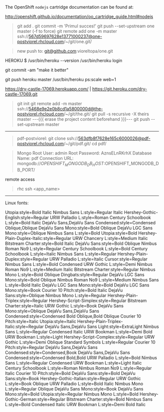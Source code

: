 The OpenShift `nodejs` cartridge documentation can be found at:

http://openshift.github.io/documentation/oo_cartridge_guide.html#nodejs
> git add .
> git commit -m 'Primul succes!'
> git push --set-upstream one master (-f to force)
> git remote add one -m master ssh://567d59697628e13771000237@one-postviorel.rhcloud.com/~/git/one.git/

> new push to: git@github.com:vioreltopa/one.git

HEROKU
$ /usr/bin/heroku --version
/usr/bin/heroku login

git commit -am "make it better"

git push heroku master
/usr/bin/heroku ps:scale web=1

https://dry-castle-17069.herokuapp.com/ | https://git.heroku.com/dry-castle-17069.git

> git init
> git remote add <app> -m master ssh://5468e9e2e0b8cd1a5800000d@the-postviorel.rhcloud.com/~/git/the.git/
> git pull -s recursive -X theirs <app> master  ---{{{ erase the project content beforehand }}}---
> git push --set-upstream <app> master

---

> pdf-postviorel:
> git clone ssh://563dfb8f7628e165c6000026@pdf-postviorel.rhcloud.com/~/git/pdf.git/
> cd pdf/

> Mongo Root User: admin
> Root Password: AznsELnRKrhX
> Database Name: pdf
> Connection URL: mongodb://$OPENSHIFT_MONGODB_DB_HOST:$OPENSHIFT_MONGODB_DB_PORT/

remote access

> rhc ssh <app_name>

---

Linux fonts:

Utopia:style=Bold Italic
Nimbus Sans L:style=Regular Italic
Hershey\-Gothic\-English:style=Regular
URW Palladio L:style=Roman
Century Schoolbook L:style=Bold Italic
DejaVu Sans,DejaVu Sans Condensed:style=Condensed Oblique,Oblique
DejaVu Sans Mono:style=Bold Oblique
DejaVu LGC Sans Mono:style=Oblique
Nimbus Sans L:style=Bold
Utopia:style=Bold
Hershey\-Plain\-Duplex\-Italic:style=Regular
URW Chancery L:style=Medium Italic
Bitstream Charter:style=Bold Italic
DejaVu Sans:style=Bold Oblique
Nimbus Roman No9 L:style=Regular
Century Schoolbook L:style=Bold
Century Schoolbook L:style=Italic
Nimbus Sans L:style=Regular
Hershey\-Plain\-Duplex:style=Regular
URW Palladio L:style=Italic
Cursor:style=Regular
Nimbus Sans L:style=Bold Condensed
URW Gothic L:style=Demi
Nimbus Roman No9 L:style=Medium Italic
Bitstream Charter:style=Regular
Nimbus Mono L:style=Bold Oblique
Dingbats:style=Regular
DejaVu LGC Sans Mono:style=Bold Oblique
Nimbus Roman No9 L:style=Medium
Nimbus Sans L:style=Bold Italic
DejaVu LGC Sans Mono:style=Bold
DejaVu LGC Sans Mono:style=Book
Courier 10 Pitch:style=Bold Italic
DejaVu Sans:style=Oblique
Nimbus Mono L:style=Regular
Hershey\-Plain\-Triplex:style=Regular
Hershey\-Script\-Simplex:style=Regular
Bitstream Charter:style=Italic
URW Gothic L:style=Book
DejaVu Sans Mono:style=Oblique
DejaVu Sans,DejaVu Sans Condensed:style=Condensed Bold Oblique,Bold Oblique
Courier 10 Pitch:style=Italic
Utopia:style=Italic
Hershey\-Plain\-Triplex\-Italic:style=Regular
DejaVu Sans,DejaVu Sans Light:style=ExtraLight
Nimbus Sans L:style=Regular Condensed Italic
URW Bookman L:style=Demi Bold
URW Bookman L:style=Light
Hershey\-Script\-Complex:style=Regular
URW Gothic L:style=Demi Oblique
Standard Symbols L:style=Regular
Courier 10 Pitch:style=Regular
DejaVu Sans,DejaVu Sans Condensed:style=Condensed,Book
DejaVu Sans,DejaVu Sans Condensed:style=Condensed Bold,Bold
URW Palladio L:style=Bold
Nimbus Sans L:style=Regular Condensed
URW Bookman L:style=Light Italic
Century Schoolbook L:style=Roman
Nimbus Roman No9 L:style=Regular Italic
Courier 10 Pitch:style=Bold
DejaVu Sans:style=Bold
DejaVu Sans:style=Book
Hershey\-Gothic\-Italian:style=Regular
URW Gothic L:style=Book Oblique
URW Palladio L:style=Bold Italic
Nimbus Mono L:style=Regular Oblique
DejaVu Sans Mono:style=Book
DejaVu Sans Mono:style=Bold
Utopia:style=Regular
Nimbus Mono L:style=Bold
Hershey\-Gothic\-German:style=Regular
Bitstream Charter:style=Bold
Nimbus Sans L:style=Bold Condensed Italic
URW Bookman L:style=Demi Bold Italic